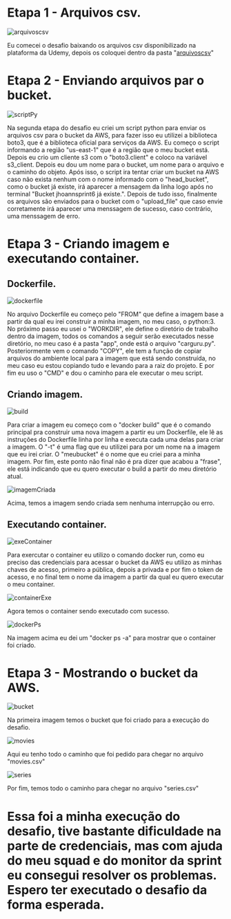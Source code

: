 # Etapa 1 - Arquivos csv.

![arquivoscsv](evidencias/arquivoscsv.png)

Eu comecei o desafio baixando os arquivos csv disponibilizado na plataforma da Udemy, depois os coloquei dentro da pasta "[arquivoscsv](desafio/arquivoscsv)"

# Etapa 2 - Enviando arquivos par o bucket.

![scriptPy](evidencias/scriptPy.png)

Na segunda etapa do desafio eu criei um script python para enviar os arquivos csv para o bucket da AWS, para fazer isso eu utilizei a biblioteca boto3, que é a biblioteca oficial para serviços da AWS. Eu começo o script informando a região "us-east-1" que é a região que o meu bucket está. Depois eu crio um cliente s3 com o "boto3.client" e coloco na variável s3_client. Depois eu dou um nome para o bucket, um nome para o arquivo e o caminho do objeto. Após isso, o script ira tentar criar um bucket na AWS caso não exista nenhum com o nome informado com o "head_bucket", como o bucket já existe, irá aparecer a mensagem da linha logo após no terminal "Bucket jhoannsprint6 já existe.". Depois de tudo isso, finalmente os arquivos são enviados para o bucket com o "upload_file" que caso envie corretamente irá aparecer uma menssagem de sucesso, caso contrário, uma menssagem de erro.

# Etapa 3 - Criando imagem e executando container.

## Dockerfile.

![dockerfile](evidencias/dockerfile.png)

No arquivo Dockerfile eu começo pelo "FROM" que define a imagem base a partir da qual eu irei construir a minha imagem, no meu caso, o python:3. No próximo passo eu usei o "WORKDIR", ele define o diretório de trabalho dentro da imagem, todos os comandos a seguir serão executados nesse diretório, no meu caso é a pasta "app", onde está o arquivo "carguru.py". Posteriormente vem o comando "COPY", ele tem a função de copiar arquivos do ambiente local para a imagem que está sendo construída, no meu caso eu estou copiando tudo e levando para a raiz do projeto. E por fim eu uso o "CMD" e dou o caminho para ele executar o meu script.

## Criando imagem.

![build](evidencias/build.png)

Para criar a imagem eu começo com o "docker build" que é o comando principal pra construir uma nova imagem a partir eu um Dockerfile, ele lê as instruções do Dockerfile linha por linha e executa cada uma delas para criar a imagem. O "-t" é uma flag que eu utilizei para por um nome na a imagem que eu irei criar. O "meubucket" é o nome que eu criei para a minha imagem. Por fim, este ponto não final não é pra dizer que acabou a "frase", ele está indicando que eu quero executar o build a partir do meu diretório atual.

![imagemCriada](evidencias/imagemCriada.png)

Acima, temos a imagem sendo criada sem nenhuma interrupção ou erro.

## Executando container.

![exeContainer](evidencias/exeContainer.png)

Para exercutar o container eu utilizo o comando docker run, como eu preciso das credenciais para acessar o bucket da AWS eu utilizo as minhas chaves de acesso, primeiro a pública, depois a privada e por fim o token de acesso, e no final tem o nome da imagem a partir da qual eu quero executar o meu container.

![containerExe](evidencias/containerExe.png)

Agora temos o container sendo executado com sucesso.

![dockerPs](evidencias/dockerPs.png)

Na imagem acima eu dei um "docker ps -a" para mostrar que o container foi criado.

# Etapa 3 - Mostrando o bucket da AWS.

![bucket](evidencias/bucketAWS.png)

Na primeira imagem temos o bucket que foi criado para a execução do desafio.

![movies](evidencias/movies.png)

Aqui eu tenho todo o caminho que foi pedido para chegar no arquivo "movies.csv"

![series](evidencias/series.png)

Por fim, temos todo o caminho para chegar no arquivo "series.csv"

# Essa foi a minha execução do desafio, tive bastante dificuldade na parte de credenciais, mas com ajuda do meu squad e do monitor da sprint eu consegui resolver os problemas. Espero ter executado o desafio da forma esperada.